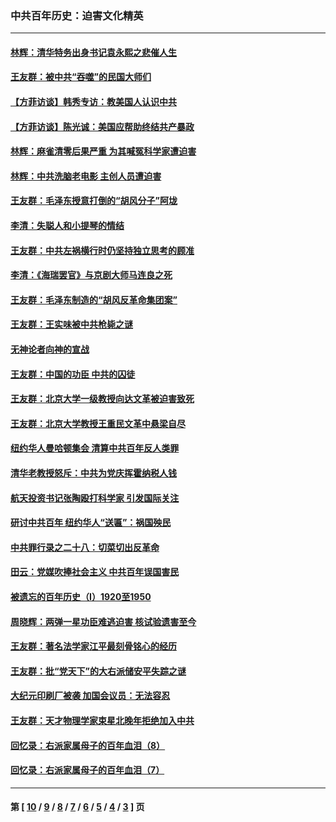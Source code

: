 ### 中共百年历史：迫害文化精英
---
#### [林辉：清华特务出身书记袁永熙之悲催人生](../../pages/nf1176111/n13997413.md?06010430) 
#### [王友群：被中共“吞噬”的民国大师们](../../pages/nf1176111/n13942620.md?06010430) 
#### [【方菲访谈】韩秀专访：教美国人认识中共](../../pages/nf1176111/n13821310.md?06010430) 
#### [【方菲访谈】陈光诚：美国应帮助终结共产暴政](../../pages/nf1176111/n13759521.md?06010430) 
#### [林辉：麻雀清零后果严重 为其喊冤科学家遭迫害](../../pages/nf1176111/n13746900.md?06010430) 
#### [林辉：中共洗脑老电影 主创人员遭迫害](../../pages/nf1176111/n13699437.md?06010430) 
#### [王友群：毛泽东授意打倒的“胡风分子”阿垅](../../pages/nf1176111/n13592541.md?06010430) 
#### [李清：失聪人和小提琴的情结](../../pages/nf1176111/n13459280.md?06010430) 
#### [王友群：中共左祸横行时仍坚持独立思考的顾准](../../pages/nf1176111/n13444722.md?06010430) 
#### [李清：《海瑞罢官》与京剧大师马连良之死](../../pages/nf1176111/n13412316.md?06010430) 
#### [王友群：毛泽东制造的“胡风反革命集团案”](../../pages/nf1176111/n13324909.md?06010430) 
#### [王友群：王实味被中共枪毙之谜](../../pages/nf1176111/n13307502.md?06010430) 
#### [无神论者向神的宣战](../../pages/nf1176111/n13281535.md?06010430) 
#### [王友群：中国的功臣 中共的囚徒](../../pages/nf1176111/n13291790.md?06010430) 
#### [王友群：北京大学一级教授向达文革被迫害致死](../../pages/nf1176111/n13150966.md?06010430) 
#### [王友群：北京大学教授王重民文革中悬梁自尽](../../pages/nf1176111/n13084645.md?06010430) 
#### [纽约华人曼哈顿集会 清算中共百年反人类罪](../../pages/nf1176111/n13084157.md?06010430) 
#### [清华老教授怒斥：中共为党庆挥霍纳税人钱](../../pages/nf1176111/n13071430.md?06010430) 
#### [航天投资书记张陶殴打科学家 引发国际关注](../../pages/nf1176111/n13069132.md?06010430) 
#### [研讨中共百年 纽约华人“送匾”：祸国殃民](../../pages/nf1176111/n13057367.md?06010430) 
#### [中共罪行录之二十八：切菜切出反革命](../../pages/nf1176111/n13030600.md?06010430) 
#### [田云：党媒吹捧社会主义 中共百年误国害民](../../pages/nf1176111/n13006682.md?06010430) 
#### [被遗忘的百年历史（I）1920至1950](../../pages/nf1176111/n12986411.md?06010430) 
#### [周晓辉：两弹一星功臣难逃迫害 核试验遗害至今](../../pages/nf1176111/n12974997.md?06010430) 
#### [王友群：著名法学家江平最刻骨铭心的经历](../../pages/nf1176111/n12970787.md?06010430) 
#### [王友群：批“党天下”的大右派储安平失踪之谜](../../pages/nf1176111/n12954229.md?06010430) 
#### [大纪元印刷厂被袭 加国会议员：无法容忍](../../pages/nf1176111/n12883028.md?06010430) 
#### [王友群：天才物理学家束星北晚年拒绝加入中共](../../pages/nf1176111/n12792913.md?06010430) 
#### [回忆录：右派家属母子的百年血泪（8）](../../pages/nf1176111/n12706196.md?06010430) 
#### [回忆录：右派家属母子的百年血泪（7）](../../pages/nf1176111/n12706191.md?06010430) 

---
#### 第 [ [10](./10.md?06010430) / [9](./9.md?06010430) / [8](./8.md?06010430) / [7](./7.md?06010430) / [6](./6.md?06010430) / [5](./5.md?06010430) / [4](./4.md?06010430) / [3](./3.md?06010430) ] 页
